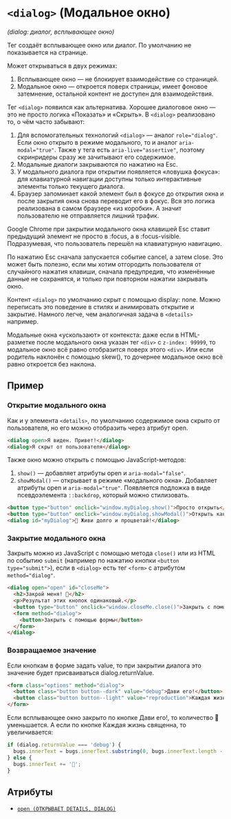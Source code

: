 # `<dialog>` (Модальное окно)

_(dialog: диалог, всплывающее окно)_

Тег создаёт всплывающее окно или диалог. По умолчанию не показывается на странице.

Может открываться в двух режимах:

1. Всплывающее окно — не блокирует взаимодействие со страницей.
2. Модальное окно — откроется поверх страницы, имеет фоновое затемнение, остальной контент не доступен для взаимодействия.

Тег `<dialog>` появился как альтернатива. Хорошее диалоговое окно — это не просто логика «Показать» и «Скрыть». В `<dialog>` реализовано то, о чём часто забывают:

1. Для вспомогательных технологий `<dialog>` — аналог `role="dialog"`. Если окно открыто в режиме модального, то и аналог `aria-modal="true"`. Также у тега есть `aria-live="assertive"`, поэтому скринридеры сразу же зачитывают его содержимое.
2. Модальные диалоги закрываются по нажатию на Esc.
3. У модального диалога при открытии появляется «ловушка фокуса»: для клавиатурной навигации доступны только интерактивные элементы только текущего диалога.
4. Браузер запоминает какой элемент был в фокусе до открытия окна и после закрытия окна снова переводит его в фокус. Вся это логика реализована в самом браузере «из коробки». А значит пользователю не отправляется лишний трафик.

Google Chrome при закрытии модального окна клавишей Esc ставит предыдущий элемент не просто в :focus, а в :focus-visible. Подразумевая, что пользователь перешёл на клавиатурную навигацию.

По нажатию Esc сначала запускается событие cancel, а затем close. Это может быть полезно, если мы хотим отгородить пользователя от случайного нажатия клавиши, сначала предупредив, что изменённые данные не сохранятся, и только при повторном нажатии закрывать окно.

Контент `<dialog>` по умолчанию скрыт с помощью display: none. Можно переписать это поведение в стилях и анимировать открытие и закрытие. Намного легче, чем аналогичная задача в `<details>` например.

Модальные окна «ускользают» от контекста: даже если в HTML-разметке после модального окна указан тег `<div>` с `z-index: 99999`, то модальное окно всё равно отобразится поверх этого `<div>`. Или если родитель наклонён с помощью skew(), то дочернее модальное окно всё равно откроется без наклона.

## Пример

### Открытие модального окна

Как и у элемента `<details>`, по умолчанию содержимое окна скрыто от пользователя, но его можно отобразить через атрибут open.

```html
<dialog open>Я виден. Привет!</dialog>
<dialog>Я скрыт от пользователя</dialog>
```

Также окно можно открыть с помощью JavaScript-методов:

1. `show()` — добавляет атрибуты open и `aria-modal="false"`.
2. `showModal()` — открывает в режиме «модального окна». Добавляет атрибуты open и `aria-modal="true"`. Появляется подложка в виде псевдоэлемента `::backdrop`, который можно стилизовать.

```html
<button type="button" onclick="window.myDialog.show()">Просто открыть</button>
<button type="button" onclick="window.myDialog.showModal()">Открыть как модалку</button>
<dialog id="myDialog">🖖 Живи долго и процветай!</dialog>
```

### Закрытие модального окна

Закрыть можно из JavaScript с помощью метода `close()` или из HTML по событию `submit` (например по нажатию кнопки `<button type="submit">`), если в `<dialog>` есть тег `<form>` с атрибутом `method="dialog"`.

```html
<dialog open="open" id="closeMe">
  <h2>Закрой меня! 🙏</h2>
  <p>Результат этих кнопок одинаковый.</p>
  <button type="button" onclick="window.closeMe.close()">Закрыть с помощью JavaScript</button>
  <form method="dialog">
    <button>Закрыть с помощью формы</button>
  </form>
</dialog>
```

### Возвращаемое значение

Если кнопкам в форме задать value, то при закрытии диалога это значение будет присваиваться dialog.returnValue.

```html
<form class="options" method="dialog">
  <button class="button button--dark" value="debug">Дави его!</button>
  <button class="button button--light" value="reproduction">Каждая жизнь священна</button>
</form>
```

Если всплывающее окно закрыто по кнопке Дави его!, то количество 🐞 уменьшается. А если по кнопке Каждая жизнь священна, то увеличивается:

```js
if (dialog.returnValue === 'debug') {
  bugs.innerText = bugs.innerText.substring(0, bugs.innerText.length - 2);
} else {
  bugs.innerText += '🐞';
}
```

## Атрибуты

- [`open (ОТКРЫВАЕТ DETAILS, DIALOG)`](../ATTRIBUTES/open.md)
